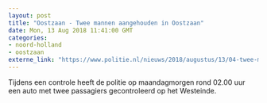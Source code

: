 ```yaml
---
layout: post
title: "Oostzaan - Twee mannen aangehouden in Oostzaan"
date: Mon, 13 Aug 2018 11:41:00 GMT
categories: 
- noord-holland 
- oostzaan 
externe_link: "https://www.politie.nl/nieuws/2018/augustus/13/04-twee-mannen-aangehouden-in-oostzaan.html"
---
```


Tijdens een controle heeft de politie op maandagmorgen rond 02.00 uur een auto met twee passagiers gecontroleerd op het Westeinde.
